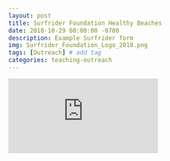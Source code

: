```yaml
---
layout: post
title: Surfrider Foundation Healthy Beaches
date: 2018-10-29 00:00:00 -0700
description: Example Surfrider form
img: Surfrider_Foundation_Logo_2018.png
tags: [Outreach] # add tag
categories: teaching-outreach
---
```


<div class="resp-container">
    <iframe class="resp-iframe" src="https://docs.google.com/forms/d/e/1FAIpQLSeMpyRTj0qyCeG0qK1uBc8xoakRS_mB48CV42rorNs6qP86WQ/viewform?embedded=true" frameborder="0" marginheight="0" marginwidth="0"></iframe>
</div>
